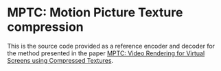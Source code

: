 
# MPTC: Motion Picture Texture compression

This is the source code provided as a reference encoder and decoder for the method presented in the paper
[MPTC: Video Rendering for Virtual Screens using Compressed Textures](http://gamma.cs.unc.edu/MPTC/). 



